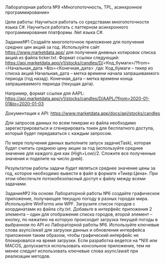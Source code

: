 Лабораторная работа №9
«Многопоточность, TPL, асинхронное программирование»

Цели работы:
Научиться работать со средствами многопоточности языка C#.
Научиться работать с паттерном асинхронного программирования платформы .Net языка C#.


Задание№1
Создайте многопоточное приложение для получения средних цен акций за год.
Используйте сайт https://www.marketdata.app/ для получения дневных котировок списка акций из файла ticker.txt. Формат ссылки следующий:
https://api.marketdata.app/v1/stocks/candles/D/<Код_бумаги>/?from=<Начальная_дата >&to=<Конечная_дата>
,где:
Код_бумаги – тикер из списка акций
Начальная_дата – метка времени начала запрашиваемого периода (год назад).
Конечная_дата – метка времени конца запрашиваемого периода (текущая дата).

Например, формат ссылки для AAPL:
https://api.marketdata.app/v1/stocks/candles/D/AAPL/?from=2020-01-01&to=2020-01-03

Документация к API:
https://www.marketdata.app/docs/api/stocks/candles


Для запросов данных по всем тикерам из файла необходимо зарегистрироваться и сгенерировать токен для бесплатного доступа, который будет передаваться с каждым запросом.

По мере получения данных выполните запуск задачи(Task), которая будет считать среднюю цену акции за год (используйте среднее значение для каждого дня как (High+Low)/2. Сложите все полученные значения и поделите на число дней).

Результатом работы задачи будет являться среднее значение цены за год, которое необходимо вывести в файл в формате «Тикер:Цена». При этом обеспечьте потокобезопасный доступ к файлу между всеми задачами.

Задание№2
На основе Лабораторной работы №6 создайте графическое приложение, получающее текущую погоду в разных городах мира.
Используйте WinForms или WPF.
Загрузите список городов с координатами из файла city.txt.
Добавьте в интерфейс приложения 2 элемента – один для отображения списка городов, второй элемент – кнопку, по нажатию на которую происходит загрузка текущей погоды в выбранном по API из Лабораторной работы №6.
Используйте ключевые слова async/await для загрузки данных и обновления интерфейса приложения таким образом, чтобы графический интерфейс не блокировался на время загрузки.
Если разработка ведется на *NIX или MACOS, допускается использовать консольное приложение, тем не менее следует использовать ключевые слова async/await при реализации методов.
